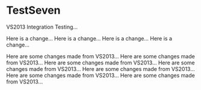 TestSeven
=========

VS2013 Integration Testing...


Here is a change...
Here is a change...
Here is a change...
Here is a change...

Here are some changes made from VS2013...
Here are some changes made from VS2013...
Here are some changes made from VS2013...
Here are some changes made from VS2013...
Here are some changes made from VS2013...
Here are some changes made from VS2013...
Here are some changes made from VS2013...


